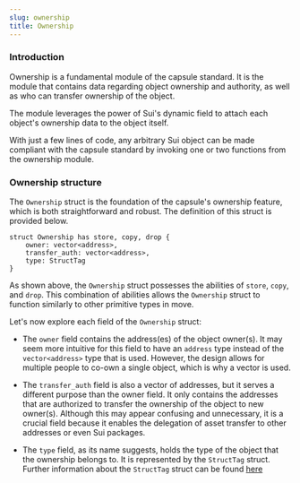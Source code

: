 ```yaml
---
slug: ownership
title: Ownership
---
```


### Introduction

Ownership is a fundamental module of the capsule standard. It is the module that contains data regarding object ownership and authority, as well as who can transfer ownership of the object.

The module leverages the power of Sui's dynamic field to attach each object's ownership data to the object itself.

With just a few lines of code, any arbitrary Sui object can be made compliant with the capsule standard by invoking one or two functions from the ownership module.

### Ownership structure

The `Ownership` struct is the foundation of the capsule's ownership feature, which is both straightforward and robust. The definition of this struct is provided below.

```
struct Ownership has store, copy, drop {
    owner: vector<address>,
    transfer_auth: vector<address>,
    type: StructTag
}
```

As shown above, the `Ownership` struct possesses the abilities of `store`, `copy`, and `drop`. This combination of abilities allows the `Ownership` struct to function similarly to other primitive types in move.

Let's now explore each field of the `Ownership` struct:

- The `owner` field contains the address(es) of the object owner(s). It may seem more intuitive for this field to have an `address` type instead of the `vector<address>` type that is used. However, the design allows for multiple people to co-own a single object, which is why a vector is used.

- The `transfer_auth` field is also a vector of addresses, but it serves a different purpose than the owner field. It only contains the addresses that are authorized to transfer the ownership of the object to new owner(s). Although this may appear confusing and unnecessary, it is a crucial field because it enables the delegation of asset transfer to other addresses or even Sui packages.

- The `type` field, as its name suggests, holds the type of the object that the ownership belongs to. It is represented by the `StructTag` struct. Further information about the `StructTag` struct can be found [here](#)
